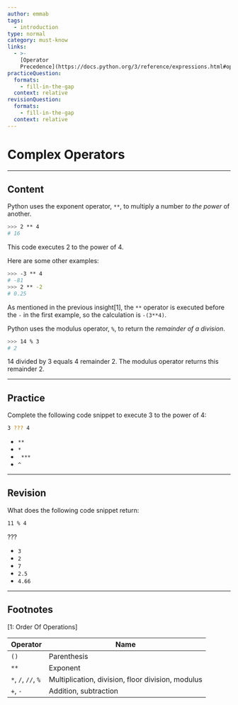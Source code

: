 ```yaml
---
author: emmab
tags:
  - introduction
type: normal
category: must-know
links:
  - >-
    [Operator
    Precedence](https://docs.python.org/3/reference/expressions.html#operator-precedence){documentation}
practiceQuestion:
  formats:
    - fill-in-the-gap
  context: relative
revisionQuestion:
  formats:
    - fill-in-the-gap
  context: relative
---
```


# Complex Operators


---

## Content

Python uses the exponent operator, `**`, to multiply a number *to the power* of another.

```bash
>>> 2 ** 4
# 16
```

This code executes 2 to the power of 4.

Here are some other examples:

```bash
>>> -3 ** 4
# -81
>>> 2 ** -2
# 0.25
```

As mentioned in the previous insight[1], the `**` operator is executed before the `-` in the first example, so the calculation is `-(3**4)`.

Python uses the modulus operator, `%`, to return the *remainder of a division*.

```bash
>>> 14 % 3
# 2
```

14 divided by 3 equals 4 remainder 2. The modulus operator returns this remainder 2.


---

## Practice

Complete the following code snippet to execute 3 to the power of 4:

```bash
3 ??? 4
```

- `**`
- `*`
- ` ***`
- `^`


---

## Revision

What does the following code snippet return:

```bash
11 % 4
```

???

- `3`
- `2`
- `7`
- `2.5`
- `4.66`


---

## Footnotes

[1: Order Of Operations]

| Operator            | Name                                              |
| ------------------- | ------------------------------------------------- |
| `()`                | Parenthesis                                       |
| `**`                | Exponent                                          |
| `*`, `/`, `//`, `%` | Multiplication, division, floor division, modulus |
| `+`, `-`            | Addition, subtraction                             |
